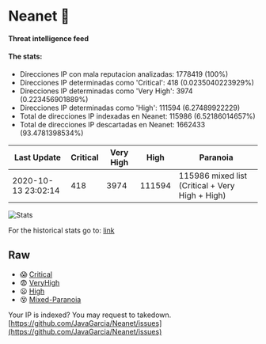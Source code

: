 # Neanet :hocho:
#### Threat intelligence feed
#### The stats:

- Direcciones IP con mala reputacion analizadas: 1778419 (100%)
- Direcciones IP determinadas como 'Critical':  418 (0.0235040223929%)
- Direcciones IP determinadas como 'Very High':  3974 (0.223456901889%)
- Direcciones IP determinadas como 'High':  111594 (6.27489922229)
- Total de direcciones IP indexadas en Neanet:  115986 (6.52186014657%)
- Total de direcciones IP descartadas en Neanet:  1662433 (93.4781398534%)

| Last Update | Critical | Very High | High | Paranoia |
| --- | --- | --- | --- | --- |
| 2020-10-13 23:02:14 | 418 | 3974 | 111594 | 115986 mixed list (Critical + Very High + High)|

![Stats](https://docs.google.com/spreadsheets/d/e/2PACX-1vSnaNMIXVabIpDJjufMlzH7poXnshF3mgd8Is1g9ytUEzVsP5my4Trn8f-xkoLLQ38xpL3HtmUexLo6/pubchart?oid=501124687&format=image)

For the historical stats go to: [link](/stats.csv)
## Raw
- :scream: [Critical](https://raw.githubusercontent.com/JavaGarcia/Neanet/master/blacklists/neanet_critical.txt)
- :fearful: [VeryHigh](https://raw.githubusercontent.com/JavaGarcia/Neanet/master/blacklists/neanet_veryHigh.txtt)
- :frowning: [High](https://raw.githubusercontent.com/JavaGarcia/Neanet/master/blacklists/neanet_high.txt)
- :dizzy_face: [Mixed-Paranoia](https://raw.githubusercontent.com/JavaGarcia/Neanet/master/blacklists/neanet_all.txt)


Your IP is indexed? You may request to takedown. [https://github.com/JavaGarcia/Neanet/issues](https://github.com/JavaGarcia/Neanet/issues)


















































































































































































































































































































































































































































































































































































































































































































































































































































































































































































































































































































































































































































































































































































































































